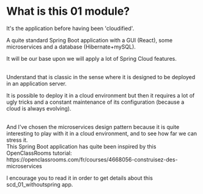 # What is this 01 module?
It's the application before having been 'cloudified'.

A quite standard Spring Boot application with a GUI (React), some microservices and a database (Hibernate+mySQL).

It will be our base upon we will apply a lot of Spring Cloud features.

<br>
Understand that is classic in the sense where it is designed to be deployed in an application server.

It is possible to deploy it in a cloud environment but then it requires a lot of ugly tricks and a constant maintenance of its configuration (because a cloud is always evolving).

<br>
And I've chosen the microservices design pattern because it is quite interesting to play with it in a cloud environment, and to see how far we can stress it.

<br>
This Spring Boot application has quite been inspired by this OpenClassRooms tutorial: https://openclassrooms.com/fr/courses/4668056-construisez-des-microservices

I encourage you to read it in order to get details about this scd_01_withoutspring app.
